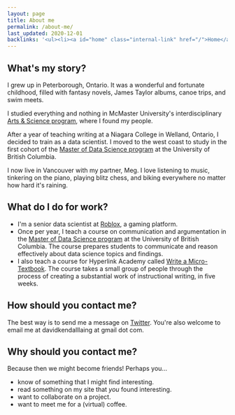 ```yaml
---
layout: page
title: About me
permalink: /about-me/
last_updated: 2020-12-01
backlinks: '<ul><li><a id="home" class="internal-link" href="/">Home</a></li></ul>'
---
```


## What's my story?

I grew up in Peterborough, Ontario. It was a wonderful and fortunate childhood, filled with fantasy novels, James Taylor albums, canoe trips, and swim meets.

I studied everything and nothing in McMaster University's interdisciplinary <a class="external-link" target="_self" href="https://en.wikipedia.org/wiki/McMaster_Arts_and_Science">Arts & Science program</a>, where I found my people.

After a year of teaching writing at a Niagara College in Welland, Ontario, I decided to train as a data scientist. I moved to the west coast to study in the first cohort of the <a class="external-link" target="_self" href="https://masterdatascience.ubc.ca/">Master of Data Science program</a> at the University of British Columbia.

I now live in Vancouver with my partner, Meg. I love listening to music, tinkering on the piano, playing blitz chess, and biking everywhere no matter how hard it's raining.

## What do I do for work?

- I'm a senior data scientist at <a class="external-link" target="_self" href="https://roblox.com/">Roblox</a>, a gaming platform.
- Once per year, I teach a course on communication and argumentation in the <a class="external-link" target="_self" href="https://masterdatascience.ubc.ca/">Master of Data Science program</a> at the University of British Columbia. The course prepares students to communicate and reason effectively about data science topics and findings.
- I also teach a course for Hyperlink Academy called <a class="external-link" target="_self" href="https://hyperlink.academy/courses/write-a-micro-textbook/14">Write a Micro-Textbook</a>. The course takes a small group of people through the process of creating a substantial work of instructional writing, in five weeks.

## How should you contact me?

The best way is to send me a message on <a class="external-link" target="_self" href="https://twitter.com/davidklaing">Twitter</a>. You're also welcome to email me at davidkendalllaing at gmail dot com.

## Why should you contact me?

Because then we might become friends! Perhaps you...

* know of something that I might find interesting.
* read something on my site that _you_ found interesting.
* want to collaborate on a project.
* want to meet me for a (virtual) coffee.